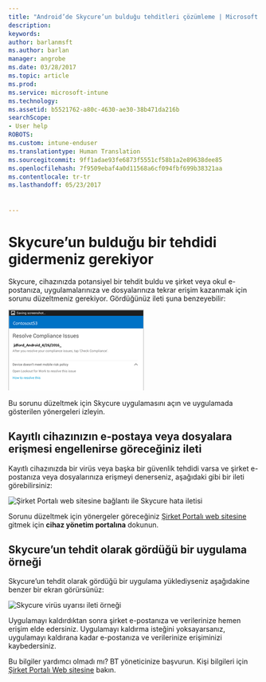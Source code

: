```yaml
---
title: "Android’de Skycure’un bulduğu tehditleri çözümleme | Microsoft Docs"
description: 
keywords: 
author: barlanmsft
ms.author: barlan
manager: angrobe
ms.date: 03/28/2017
ms.topic: article
ms.prod: 
ms.service: microsoft-intune
ms.technology: 
ms.assetid: b5521762-a80c-4630-ae30-38b471da216b
searchScope:
- User help
ROBOTS: 
ms.custom: intune-enduser
ms.translationtype: Human Translation
ms.sourcegitcommit: 9ff1adae93fe6873f5551cf58b1a2e89638dee85
ms.openlocfilehash: 7f9509ebaf4a0d11568a6cf094fbf699b38321aa
ms.contentlocale: tr-tr
ms.lasthandoff: 05/23/2017


---
```


# <a name="you-need-to-resolve-a-threat-found-by-skycure"></a>Skycure’un bulduğu bir tehdidi gidermeniz gerekiyor

Skycure, cihazınızda potansiyel bir tehdit buldu ve şirket veya okul e-postanıza, uygulamalarınıza ve dosyalarınıza tekrar erişim kazanmak için sorunu düzeltmeniz gerekiyor. Gördüğünüz ileti şuna benzeyebilir:

![Skycure cihazınızda bir tehdit buldu](./media/lookout-threat-found-android.png)

Bu sorunu düzeltmek için Skycure uygulamasını açın ve uygulamada gösterilen yönergeleri izleyin.

## <a name="what-you-might-see-if-your-enrolled-device-is-blocked-from-accessing-email-or-files"></a>Kayıtlı cihazınızın e-postaya veya dosyalara erişmesi engellenirse göreceğiniz ileti

Kayıtlı cihazınızda bir virüs veya başka bir güvenlik tehdidi varsa ve şirket e-postanıza veya dosyalarınıza erişmeyi denerseniz, aşağıdaki gibi bir ileti görebilirsiniz:

![Şirket Portalı web sitesine bağlantı ile Skycure hata iletisi](./media/skycure-list-of-potential-issues-android.png)

Sorunu düzeltmek için yönergeler göreceğiniz [Şirket Portalı web sitesine](http://portal.manage.microsoft.com) gitmek için **cihaz yönetim portalına** dokunun.

## <a name="example-of-an-app-that-skycure-sees-as-a-threat"></a>Skycure’un tehdit olarak gördüğü bir uygulama örneği

Skycure’un tehdit olarak gördüğü bir uygulama yüklediyseniz aşağıdakine benzer bir ekran görürsünüz:

![Skycure virüs uyarısı ileti örneği](./media/skycure-virus-alert-android.png)

Uygulamayı kaldırdıktan sonra şirket e-postanıza ve verilerinize hemen erişim elde edersiniz. Uygulamayı kaldırma isteğini yoksayarsanız, uygulamayı kaldırana kadar e-postanıza ve verilerinize erişiminizi kaybedersiniz.

Bu bilgiler yardımcı olmadı mı? BT yöneticinize başvurun. Kişi bilgileri için [Şirket Portalı Web sitesine](http://portal.manage.microsoft.com) bakın.

